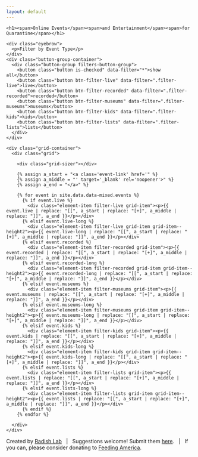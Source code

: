 ```yaml
---
layout: default
---
```


<div class="outer-wrapper">
  
  <main class="wrapper">

    <h1><span>Online Events</span><span>and Entertainment</span><span>for Quarantine</span></h1>

    <div class="eyebrow">
      <p>Filter by Event Type</p>
    </div>
    <div class="button-group-container">
      <div class="button-group filters-button-group">
        <button class="button is-checked" data-filter="*">show all</button>
        <button class="button btn-filter-live" data-filter=".filter-live">live</button>
        <button class="button btn-filter-recorded" data-filter=".filter-recorded">recorded</button>
        <button class="button btn-filter-museums" data-filter=".filter-museums">museums</button>
        <button class="button btn-filter-kids" data-filter=".filter-kids">kids</button>
        <button class="button btn-filter-lists" data-filter=".filter-lists">lists</button>
      </div>
    </div>

    <div class="grid-container">
      <div class="grid">

        <div class="grid-sizer"></div>

        {% assign a_start = "<a class='event-link' href='" %}
        {% assign a_middle = "' target='_blank' rel='noopener'>" %}
        {% assign a_end = "</a>" %}

        {% for event in site.data.data-mixed.events %}
          {% if event.live %}
            <div class="element-item filter-live grid-item"><p>{{ event.live | replace: "[[", a_start | replace: "[+]", a_middle | replace: "]]", a_end }}</p></div>
          {% elsif event.live-long %}
            <div class="element-item filter-live grid-item grid-item--height2"><p>{{ event.live-long | replace: "[[", a_start | replace: "[+]", a_middle | replace: "]]", a_end }}</p></div>
          {% elsif event.recorded %}
            <div class="element-item filter-recorded grid-item"><p>{{ event.recorded | replace: "[[", a_start | replace: "[+]", a_middle | replace: "]]", a_end }}</p></div>
          {% elsif event.recorded-long %}
            <div class="element-item filter-recorded grid-item grid-item--height2"><p>{{ event.recorded-long | replace: "[[", a_start | replace: "[+]", a_middle | replace: "]]", a_end }}</p></div>
          {% elsif event.museums %}
            <div class="element-item filter-museums grid-item"><p>{{ event.museums | replace: "[[", a_start | replace: "[+]", a_middle | replace: "]]", a_end }}</p></div>
          {% elsif event.museums-long %}
            <div class="element-item filter-museums grid-item grid-item--height2"><p>{{ event.museums-long | replace: "[[", a_start | replace: "[+]", a_middle | replace: "]]", a_end }}</p></div>
          {% elsif event.kids %}
            <div class="element-item filter-kids grid-item"><p>{{ event.kids | replace: "[[", a_start | replace: "[+]", a_middle | replace: "]]", a_end }}</p></div>
          {% elsif event.kids-long %}
            <div class="element-item filter-kids grid-item grid-item--height2"><p>{{ event.kids-long | replace: "[[", a_start | replace: "[+]", a_middle | replace: "]]", a_end }}</p></div>
          {% elsif event.lists %}
            <div class="element-item filter-lists grid-item"><p>{{ event.lists | replace: "[[", a_start | replace: "[+]", a_middle | replace: "]]", a_end }}</p></div>
          {% elsif event.lists-long %}
            <div class="element-item filter-lists grid-item grid-item--height2"><p>{{ event.lists | replace: "[[", a_start | replace: "[+]", a_middle | replace: "]]", a_end }}</p></div>
          {% endif %}
        {% endfor %}

      </div>
    </div>

  </main>

  <footer>
    <p>Created by <a href="https://radishlab.com/" target="_blank">Radish Lab</a> <span>&nbsp;&nbsp;|&nbsp;&nbsp;</span> Suggestions welcome! Submit them <a href="mailto:chris@radishlab.com" target="_blank">here</a>. <span>&nbsp;&nbsp;|&nbsp;&nbsp;</span> If you can, please consider donating to <a href="https://www.feedingamerica.org/" target="_blank">Feeding America</a>.</p>
  </footer>
  
</div>

